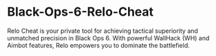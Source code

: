 # Black-Ops-6-Relo-Cheat
Relo Cheat is your private tool for achieving tactical superiority and unmatched precision in Black Ops 6. With powerful WallHack (WH) and Aimbot features, Relo empowers you to dominate the battlefield.
